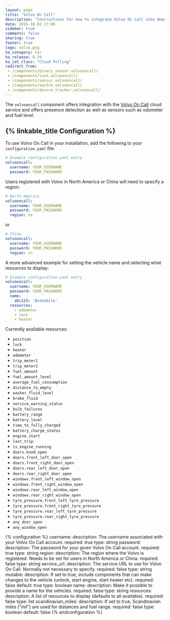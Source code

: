 ```yaml
---
layout: page
title: "Volvo On Call"
description: "Instructions for how to integrate Volvo On Call into Home Assistant."
date: 2016-10-02 17:00
sidebar: true
comments: false
sharing: true
footer: true
logo: volvo.png
ha_category: Car
ha_release: 0.39
ha_iot_class: "Cloud Polling"
redirect_from:
 - /components/binary_sensor.volvooncall/
 - /components/lock.volvooncall/
 - /components/sensor.volvooncall/
 - /components/switch.volvooncall/
 - /components/device_tracker.volvooncall/
---
```


The `volvooncall` component offers integration with the [Volvo On Call](http://www.volvocars.com/intl/own/connectivity/volvo-on-call) cloud service and offers presence detection as well as sensors such as odometer and fuel level.

## {% linkable_title Configuration %}

To use Volvo On Call in your installation, add the following to your `configuration.yaml` file:

```yaml
# Example configuration.yaml entry
volvooncall:
  username: YOUR_USERNAME
  password: YOUR_PASSWORD
```

Users registered with Volvo in North America or China will need to specify a region:

```yaml
# North America
volvooncall:
  username: YOUR_USERNAME
  password: YOUR_PASSWORD
  region: na
```

or

```yaml
# China
volvooncall:
  username: YOUR_USERNAME
  password: YOUR_PASSWORD
  region: cn
```

A more advanced example for setting the vehicle name and selecting what resources to display:

```yaml
# Example configuration.yaml entry
volvooncall:
  username: YOUR_USERNAME
  password: YOUR_PASSWORD
  name:
    abc123: 'Batmobile'
  resources:
    - odometer
    - lock
    - heater
```

Currently available resources:
- `position`
- `lock`
- `heater`
- `odometer`
- `trip_meter1`
- `trip_meter2`
- `fuel_amount`
- `fuel_amount_level`
- `average_fuel_consumption`
- `distance_to_empty`
- `washer_fluid_level`
- `brake_fluid`
- `service_warning_status`
- `bulb_failures`
- `battery_range`
- `battery_level`
- `time_to_fully_charged`
- `battery_charge_status`
- `engine_start`
- `last_trip`
- `is_engine_running`
- `doors.hood_open`
- `doors.front_left_door_open`
- `doors.front_right_door_open`
- `doors.rear_left_door_open`
- `doors.rear_right_door_open`
- `windows.front_left_window_open`
- `windows.front_right_window_open`
- `windows.rear_left_window_open`
- `windows.rear_right_window_open`
- `tyre_pressure.front_left_tyre_pressure`
- `tyre_pressure.front_right_tyre_pressure`
- `tyre_pressure.rear_left_tyre_pressure`
- `tyre_pressure.rear_right_tyre_pressure`
- `any_door_open`
- `any_window_open`

{% configuration %}
username:
  description: The username associated with your Volvo On Call account.
  required: true
  type: string
password:
  description: The password for your given Volvo On Call account.
  required: true
  type: string
region:
  description: The region where the Volvo is registered. Needs to be set for users in North America or China.
  required: false
  type: string
service_url:
  description: The service URL to use for Volvo On Call. Normally not necessary to specify.
  required: false
  type: string
mutable:
  description: If set to true, include components that can make changes to the vehicle (unlock, start engine, start heater etc).
  required: false
  default: true
  type: boolean
name:
  description: Make it possible to provide a name for the vehicles.
  required: false
  type: string
resources:
  description: A list of resources to display (defaults to all available).
  required: false
  type: list
scandinavian_miles:
  description: If set to true, Scandinavian miles ("mil") are used for distances and fuel range.
  required: false
  type: boolean
  default: false
{% endconfiguration %}
